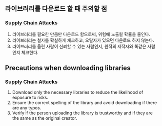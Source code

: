 ## 라이브러리를 다운로드 할 때 주의할 점

### [Supply Chain Attacks](https://youtu.be/DjfpcmK62ew)

1. 라이브러리를 필요한 만큼만 다운로드 함으로써, 위험에 노출될 확률을 줄인다.
2. 라이브러리는 철자를 확실하게 체크하고, 오탈자가 있으면 다운로드 하지 않는다.
3. 라이브러리를 올린 사람이 신뢰할 수 있는 사람인지, 원작의 제작자와 똑같은 사람인지 체크한다.

## Precautions when downloading libraries

### Supply Chain Attacks
1. Download only the necessary libraries to reduce the likelihood of exposure to risks.
2. Ensure the correct spelling of the library and avoid downloading if there are any typos.
3. Verify if the person uploading the library is trustworthy and if they are the same as the original creator.

